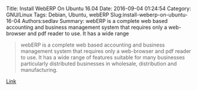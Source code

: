 Title: Install WebERP On Ubuntu 16.04
Date: 2016-09-04 01:24:54
Category: GNU/Linux
Tags: Debian, Ubuntu, webERP
Slug:install-weberp-on-ubuntu-16-04
Authors:sedlav
Summary: webERP is a complete web based accounting and business management system that requires only a web-browser and pdf reader to use. It has a wide range

> webERP is a complete web based accounting and business management system that requires only a web-browser and pdf reader to use. It has a wide range of features suitable for many businesses particularly distributed businesses in wholesale, distribution and manufacturing.

[Link](http://www.ubuntugeek.com/install-weberp-on-ubuntu-16-04-xenial-xerus-server.html)
